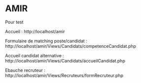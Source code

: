 # AMIR

Pour test 

Accueil : http://localhost/amir

Formulaire de matching poste/candidat : http://localhost/amir/Views/Candidats/competenceCandidat.php

Accueil candidat alternative : http://localhost/amir/Views/Candidats/accueilCandidat.php 

Ebauche recruteur : http://localhost/amir/Views/Recruteurs/formRecruteur.php
